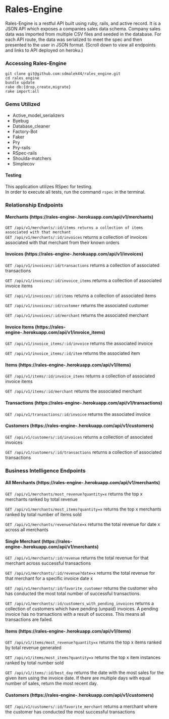 # Rales-Engine

Rales-Engine is a restful API built using ruby, rails, and active record. It is a JSON API which exposes a companies sales data schema. Company sales data was imported from multiple CSV files and seeded in the database. For each API route, the data was serialized to meet the spec and then presented to the user in JSON format. (Scroll down to view all endpoints and links to API deployed on heroku.)

### Accessing Rales-Engine
```
git clone git@github.com:sdmalek44/rales_engine.git
cd rales_engine
bundle update
rake db:{drop,create,migrate}
rake import:all
```

### Gems Utilized
- Active_model_serializers
- Byebug
- Database_cleaner
- Factory-Bot
- Faker
- Pry
- Pry-rails
- RSpec-rails
- Shoulda-matchers
- Simplecov

#### Testing
This application utilizes RSpec for testing.  
In order to execute all tests, run the command `rspec` in the terminal.


### Relationship Endpoints


#### Merchants (https://rales-engine-.herokuapp.com/api/v1/merchants)
```GET /api/v1/merchants/:id/items returns a collection of items associated with that merchant```  
```GET /api/v1/merchants/:id/invoices``` returns a collection of invoices associated with that merchant from their known orders
#### Invoices (https://rales-engine-.herokuapp.com/api/v1/invoices)  

```GET /api/v1/invoices/:id/transactions``` returns a collection of associated transactions  

```GET /api/v1/invoices/:id/invoice_items``` returns a collection of associated invoice items  

```GET /api/v1/invoices/:id/items``` returns a collection of associated items  

```GET /api/v1/invoices/:id/customer``` returns the associated customer  

```GET /api/v1/invoices/:id/merchant``` returns the associated merchant  

#### Invoice Items (https://rales-engine-.herokuapp.com/api/v1/invoice_items)
```GET /api/v1/invoice_items/:id/invoice``` returns the associated invoice  

```GET /api/v1/invoice_items/:id/item``` returns the associated item  

#### Items (https://rales-engine-.herokuapp.com/api/v1/items)
```GET /api/v1/items/:id/invoice_items``` returns a collection of associated invoice items  

```GET /api/v1/items/:id/merchant``` returns the associated merchant  

#### Transactions (https://rales-engine-.herokuapp.com/api/v1/transactions)
```GET /api/v1/transactions/:id/invoice``` returns the associated invoice  

#### Customers (https://rales-engine-.herokuapp.com/api/v1/customers)
```GET /api/v1/customers/:id/invoices``` returns a collection of associated invoices  

```GET /api/v1/customers/:id/transactions``` returns a collection of associated transactions  


### Business Intelligence Endpoints

#### All Merchants (https://rales-engine-.herokuapp.com/api/v1/merchants)
```GET /api/v1/merchants/most_revenue?quantity=x``` returns the top x merchants ranked by total revenue  

```GET /api/v1/merchants/most_items?quantity=x``` returns the top x merchants ranked by total number of items sold  

```GET /api/v1/merchants/revenue?date=x``` returns the total revenue for date x across all merchants  


#### Single Merchant (https://rales-engine-.herokuapp.com/api/v1/merchants)
```GET /api/v1/merchants/:id/revenue``` returns the total revenue for that merchant across successful transactions  

```GET /api/v1/merchants/:id/revenue?date=x``` returns the total revenue for that merchant for a specific invoice date x  

```GET /api/v1/merchants/:id/favorite_customer``` returns the customer who has conducted the most total number of successful transactions.  

```GET /api/v1/merchants/:id/customers_with_pending_invoices``` returns a collection of customers which have pending (unpaid) invoices. A pending invoice has no transactions with a result of success. This means all transactions are failed.  


#### Items (https://rales-engine-.herokuapp.com/api/v1/items)
```GET /api/v1/items/most_revenue?quantity=x``` returns the top x items ranked by total revenue generated  

```GET /api/v1/items/most_items?quantity=x``` returns the top x item instances ranked by total number sold  

```GET /api/v1/items/:id/best_day``` returns the date with the most sales for the given item using the invoice date. If there are multiple days with equal number of sales, return the most recent day.  

#### Customers (https://rales-engine-.herokuapp.com/api/v1/customers)
```GET /api/v1/customers/:id/favorite_merchant``` returns a merchant where the customer has conducted the most successful transactions  
